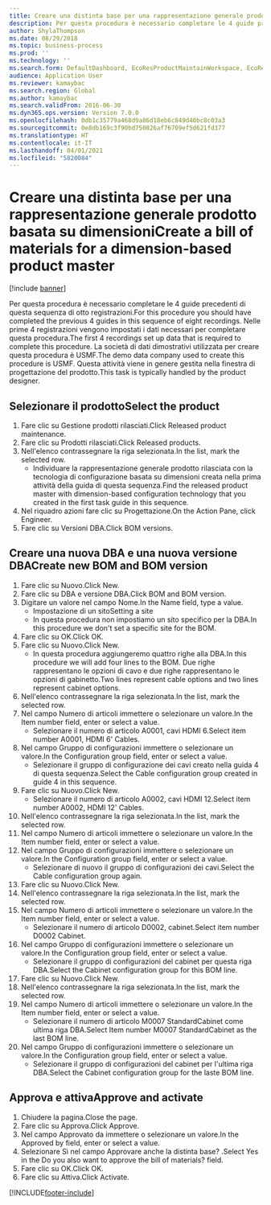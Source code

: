 ```yaml
---
title: Creare una distinta base per una rappresentazione generale prodotto basata su dimensioni
description: Per questa procedura è necessario completare le 4 guide precedenti di questa sequenza di otto registrazioni.
author: ShylaThompson
ms.date: 08/29/2018
ms.topic: business-process
ms.prod: ''
ms.technology: ''
ms.search.form: DefaultDashboard, EcoResProductMaintainWorkspace, EcoResProductOpenCasesFormPart, EcoResProductDetailsExtended, BOMConsistOf, BOMTable, InventItemIdLookupSimple, HcmWorkerLookUp
audience: Application User
ms.reviewer: kamaybac
ms.search.region: Global
ms.author: kamaybac
ms.search.validFrom: 2016-06-30
ms.dyn365.ops.version: Version 7.0.0
ms.openlocfilehash: 0db1c35779a468d9a86d18eb6c849d40bc8c03a3
ms.sourcegitcommit: 0e8db169c3f90bd750826af76709ef5d621fd377
ms.translationtype: HT
ms.contentlocale: it-IT
ms.lasthandoff: 04/01/2021
ms.locfileid: "5820084"
---
```

# <a name="create-a-bill-of-materials-for-a-dimension-based-product-master"></a><span data-ttu-id="e991d-103">Creare una distinta base per una rappresentazione generale prodotto basata su dimensioni</span><span class="sxs-lookup"><span data-stu-id="e991d-103">Create a bill of materials for a dimension-based product master</span></span>

[!include [banner](../../includes/banner.md)]

<span data-ttu-id="e991d-104">Per questa procedura è necessario completare le 4 guide precedenti di questa sequenza di otto registrazioni.</span><span class="sxs-lookup"><span data-stu-id="e991d-104">For this procedure you should have completed the previous 4 guides in this sequence of eight recordings.</span></span> <span data-ttu-id="e991d-105">Nelle prime 4 registrazioni vengono impostati i dati necessari per completare questa procedura.</span><span class="sxs-lookup"><span data-stu-id="e991d-105">The first 4 recordings set up data that is required to complete this procedure.</span></span> <span data-ttu-id="e991d-106">La società di dati dimostrativi utilizzata per creare questa procedura è USMF.</span><span class="sxs-lookup"><span data-stu-id="e991d-106">The demo data company used to create this procedure is USMF.</span></span> <span data-ttu-id="e991d-107">Questa attività viene in genere gestita nella finestra di progettazione del prodotto.</span><span class="sxs-lookup"><span data-stu-id="e991d-107">This task is typically handled by the product designer.</span></span>


## <a name="select-the-product"></a><span data-ttu-id="e991d-108">Selezionare il prodotto</span><span class="sxs-lookup"><span data-stu-id="e991d-108">Select the product</span></span>
1. <span data-ttu-id="e991d-109">Fare clic su Gestione prodotti rilasciati.</span><span class="sxs-lookup"><span data-stu-id="e991d-109">Click Released product maintenance.</span></span>
2. <span data-ttu-id="e991d-110">Fare clic su Prodotti rilasciati.</span><span class="sxs-lookup"><span data-stu-id="e991d-110">Click Released products.</span></span>
3. <span data-ttu-id="e991d-111">Nell'elenco contrassegnare la riga selezionata.</span><span class="sxs-lookup"><span data-stu-id="e991d-111">In the list, mark the selected row.</span></span>
    * <span data-ttu-id="e991d-112">Individuare la rappresentazione generale prodotto rilasciata con la tecnologia di configurazione basata su dimensioni creata nella prima attività della guida di questa sequenza.</span><span class="sxs-lookup"><span data-stu-id="e991d-112">Find the released product master with dimension-based configuration technology that you created in the first task guide in this sequence.</span></span>  
4. <span data-ttu-id="e991d-113">Nel riquadro azioni fare clic su Progettazione.</span><span class="sxs-lookup"><span data-stu-id="e991d-113">On the Action Pane, click Engineer.</span></span>
5. <span data-ttu-id="e991d-114">Fare clic su Versioni DBA.</span><span class="sxs-lookup"><span data-stu-id="e991d-114">Click BOM versions.</span></span>

## <a name="create-new-bom-and-bom-version"></a><span data-ttu-id="e991d-115">Creare una nuova DBA e una nuova versione DBA</span><span class="sxs-lookup"><span data-stu-id="e991d-115">Create new BOM and BOM version</span></span>
1. <span data-ttu-id="e991d-116">Fare clic su Nuovo.</span><span class="sxs-lookup"><span data-stu-id="e991d-116">Click New.</span></span>
2. <span data-ttu-id="e991d-117">Fare clic su DBA e versione DBA.</span><span class="sxs-lookup"><span data-stu-id="e991d-117">Click BOM and BOM version.</span></span>
3. <span data-ttu-id="e991d-118">Digitare un valore nel campo Nome.</span><span class="sxs-lookup"><span data-stu-id="e991d-118">In the Name field, type a value.</span></span>
    * <span data-ttu-id="e991d-119">Impostazione di un sito</span><span class="sxs-lookup"><span data-stu-id="e991d-119">Setting a site</span></span>  
    * <span data-ttu-id="e991d-120">In questa procedura non impostiamo un sito specifico per la DBA.</span><span class="sxs-lookup"><span data-stu-id="e991d-120">In this procedure we don't set a specific site for the BOM.</span></span>  
4. <span data-ttu-id="e991d-121">Fare clic su OK.</span><span class="sxs-lookup"><span data-stu-id="e991d-121">Click OK.</span></span>
5. <span data-ttu-id="e991d-122">Fare clic su Nuovo.</span><span class="sxs-lookup"><span data-stu-id="e991d-122">Click New.</span></span>
    * <span data-ttu-id="e991d-123">In questa procedura aggiungeremo quattro righe alla DBA.</span><span class="sxs-lookup"><span data-stu-id="e991d-123">In this procedure we will add four lines to the BOM.</span></span> <span data-ttu-id="e991d-124">Due righe rappresentano le opzioni di cavo e due righe rappresentano le opzioni di gabinetto.</span><span class="sxs-lookup"><span data-stu-id="e991d-124">Two lines represent cable options and two lines represent cabinet options.</span></span>  
6. <span data-ttu-id="e991d-125">Nell'elenco contrassegnare la riga selezionata.</span><span class="sxs-lookup"><span data-stu-id="e991d-125">In the list, mark the selected row.</span></span>
7. <span data-ttu-id="e991d-126">Nel campo Numero di articoli immettere o selezionare un valore.</span><span class="sxs-lookup"><span data-stu-id="e991d-126">In the Item number field, enter or select a value.</span></span>
    * <span data-ttu-id="e991d-127">Selezionare il numero di articolo A0001, cavi HDMI 6.</span><span class="sxs-lookup"><span data-stu-id="e991d-127">Select item number A0001, HDMI 6' Cables.</span></span>  
8. <span data-ttu-id="e991d-128">Nel campo Gruppo di configurazioni immettere o selezionare un valore.</span><span class="sxs-lookup"><span data-stu-id="e991d-128">In the Configuration group field, enter or select a value.</span></span>
    * <span data-ttu-id="e991d-129">Selezionare il gruppo di configurazione dei cavi creato nella guida 4 di questa sequenza.</span><span class="sxs-lookup"><span data-stu-id="e991d-129">Select the Cable configuration group created in guide 4 in this sequence.</span></span>  
9. <span data-ttu-id="e991d-130">Fare clic su Nuovo.</span><span class="sxs-lookup"><span data-stu-id="e991d-130">Click New.</span></span>
    * <span data-ttu-id="e991d-131">Selezionare il numero di articolo A0002, cavi HDMI 12.</span><span class="sxs-lookup"><span data-stu-id="e991d-131">Select item number A0002, HDMI 12' Cables.</span></span>  
10. <span data-ttu-id="e991d-132">Nell'elenco contrassegnare la riga selezionata.</span><span class="sxs-lookup"><span data-stu-id="e991d-132">In the list, mark the selected row.</span></span>
11. <span data-ttu-id="e991d-133">Nel campo Numero di articoli immettere o selezionare un valore.</span><span class="sxs-lookup"><span data-stu-id="e991d-133">In the Item number field, enter or select a value.</span></span>
12. <span data-ttu-id="e991d-134">Nel campo Gruppo di configurazioni immettere o selezionare un valore.</span><span class="sxs-lookup"><span data-stu-id="e991d-134">In the Configuration group field, enter or select a value.</span></span>
    * <span data-ttu-id="e991d-135">Selezionare di nuovo il gruppo di configurazioni dei cavi.</span><span class="sxs-lookup"><span data-stu-id="e991d-135">Select the Cable configuration group again.</span></span>  
13. <span data-ttu-id="e991d-136">Fare clic su Nuovo.</span><span class="sxs-lookup"><span data-stu-id="e991d-136">Click New.</span></span>
14. <span data-ttu-id="e991d-137">Nell'elenco contrassegnare la riga selezionata.</span><span class="sxs-lookup"><span data-stu-id="e991d-137">In the list, mark the selected row.</span></span>
15. <span data-ttu-id="e991d-138">Nel campo Numero di articoli immettere o selezionare un valore.</span><span class="sxs-lookup"><span data-stu-id="e991d-138">In the Item number field, enter or select a value.</span></span>
    * <span data-ttu-id="e991d-139">Selezionare il numero di articolo D0002, cabinet.</span><span class="sxs-lookup"><span data-stu-id="e991d-139">Select item number D0002 Cabinet.</span></span>  
16. <span data-ttu-id="e991d-140">Nel campo Gruppo di configurazioni immettere o selezionare un valore.</span><span class="sxs-lookup"><span data-stu-id="e991d-140">In the Configuration group field, enter or select a value.</span></span>
    * <span data-ttu-id="e991d-141">Selezionare il gruppo di configurazioni del cabinet per questa riga DBA.</span><span class="sxs-lookup"><span data-stu-id="e991d-141">Select the Cabinet configuration group for this BOM line.</span></span>  
17. <span data-ttu-id="e991d-142">Fare clic su Nuovo.</span><span class="sxs-lookup"><span data-stu-id="e991d-142">Click New.</span></span>
18. <span data-ttu-id="e991d-143">Nell'elenco contrassegnare la riga selezionata.</span><span class="sxs-lookup"><span data-stu-id="e991d-143">In the list, mark the selected row.</span></span>
19. <span data-ttu-id="e991d-144">Nel campo Numero di articoli immettere o selezionare un valore.</span><span class="sxs-lookup"><span data-stu-id="e991d-144">In the Item number field, enter or select a value.</span></span>
    * <span data-ttu-id="e991d-145">Selezionare il numero di articolo M0007 StandardCabinet come ultima riga DBA.</span><span class="sxs-lookup"><span data-stu-id="e991d-145">Select Item number M0007 StandardCabinet as the last BOM line.</span></span>  
20. <span data-ttu-id="e991d-146">Nel campo Gruppo di configurazioni immettere o selezionare un valore.</span><span class="sxs-lookup"><span data-stu-id="e991d-146">In the Configuration group field, enter or select a value.</span></span>
    * <span data-ttu-id="e991d-147">Selezionare il gruppo di configurazioni del cabinet per l'ultima riga DBA.</span><span class="sxs-lookup"><span data-stu-id="e991d-147">Select the Cabinet configuration group for the laste BOM line.</span></span>  

## <a name="approve-and-activate"></a><span data-ttu-id="e991d-148">Approva e attiva</span><span class="sxs-lookup"><span data-stu-id="e991d-148">Approve and activate</span></span>
1. <span data-ttu-id="e991d-149">Chiudere la pagina.</span><span class="sxs-lookup"><span data-stu-id="e991d-149">Close the page.</span></span>
2. <span data-ttu-id="e991d-150">Fare clic su Approva.</span><span class="sxs-lookup"><span data-stu-id="e991d-150">Click Approve.</span></span>
3. <span data-ttu-id="e991d-151">Nel campo Approvato da immettere o selezionare un valore.</span><span class="sxs-lookup"><span data-stu-id="e991d-151">In the Approved by field, enter or select a value.</span></span>
4. <span data-ttu-id="e991d-152">Selezionare Sì nel campo Approvare anche la distinta base? .</span><span class="sxs-lookup"><span data-stu-id="e991d-152">Select Yes in the Do you also want to approve the bill of materials? field.</span></span>
5. <span data-ttu-id="e991d-153">Fare clic su OK.</span><span class="sxs-lookup"><span data-stu-id="e991d-153">Click OK.</span></span>
6. <span data-ttu-id="e991d-154">Fare clic su Attiva.</span><span class="sxs-lookup"><span data-stu-id="e991d-154">Click Activate.</span></span>



[!INCLUDE[footer-include](../../../includes/footer-banner.md)]